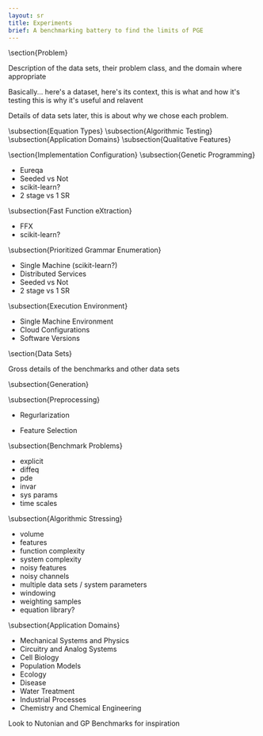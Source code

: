 ```yaml
---
layout: sr
title: Experiments
brief: A benchmarking battery to find the limits of PGE
---
```





\section{Problem}

Description of the data sets, their problem class, and the domain where appropriate

Basically... 
here's a dataset,
here's its context,
this is what and how it's testing
this is why it's useful and relavent

Details of data sets later,
this is about why we chose each problem.

\subsection{Equation Types}
\subsection{Algorithmic Testing}
\subsection{Application Domains}
\subsection{Qualitative Features}


\section{Implementation Configuration}
\subsection{Genetic Programming}
- Eureqa
- Seeded vs Not
- scikit-learn?
- 2 stage vs 1 SR

\subsection{Fast Function eXtraction}
- FFX
- scikit-learn?

\subsection{Prioritized Grammar Enumeration}
- Single Machine (scikit-learn?)
- Distributed Services 
- Seeded vs Not
- 2 stage vs 1 SR

\subsection{Execution Environment}
- Single Machine Environment
- Cloud Configurations
- Software Versions

\section{Data Sets}

Gross details of the benchmarks and other data sets

\subsection{Generation}

\subsection{Preprocessing}

- Regurlarization

- Feature Selection

\subsection{Benchmark Problems}

- explicit
- diffeq
- pde
- invar
- sys params
- time scales


\subsection{Algorithmic Stressing}

- volume
- features
- function complexity
- system complexity
- noisy features
- noisy channels
- multiple data sets / system parameters
- windowing
- weighting samples
- equation library?

\subsection{Application Domains}

- Mechanical Systems and Physics
- Circuitry and Analog Systems
- Cell Biology
- Population Models
- Ecology
- Disease
- Water Treatment
- Industrial Processes
- Chemistry and Chemical Engineering

Look to Nutonian and GP Benchmarks for inspiration

